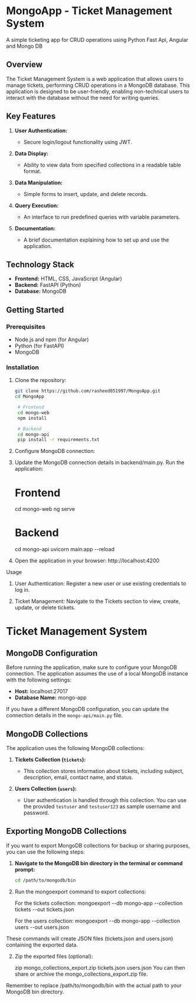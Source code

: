 # MongoApp - Ticket Management System
A simple ticketing app for CRUD operations using Python Fast Api, Angular and Mongo DB

## Overview

The Ticket Management System is a web application that allows users to manage tickets, performing CRUD operations in a MongoDB database. This application is designed to be user-friendly, enabling non-technical users to interact with the database without the need for writing queries.

## Key Features

1. **User Authentication:**
   - Secure login/logout functionality using JWT.
   
2. **Data Display:**
   - Ability to view data from specified collections in a readable table format.

3. **Data Manipulation:**
   - Simple forms to insert, update, and delete records.

4. **Query Execution:**
   - An interface to run predefined queries with variable parameters.

5. **Documentation:**
   - A brief documentation explaining how to set up and use the application.

## Technology Stack

- **Frontend:** HTML, CSS, JavaScript (Angular)
- **Backend:** FastAPI (Python)
- **Database:** MongoDB

## Getting Started

### Prerequisites

- Node.js and npm (for Angular)
- Python (for FastAPI)
- MongoDB

### Installation

1. Clone the repository:

   ```bash
   git clone https://github.com/rasheed051997/MongoApp.git
   cd MongoApp

    # Frontend
    cd mongo-web
    npm install

    # Backend
    cd mongo-api
    pip install -r requirements.txt

2. Configure MongoDB connection:

3. Update the MongoDB connection details in backend/main.py.
Run the application:
    # Frontend
    cd mongo-web
    ng serve

    # Backend
    cd mongo-api
    uvicorn main:app --reload

4. Open the application in your browser: http://localhost:4200

Usage
1. User Authentication:
    Register a new user or use existing credentials to log in.

2. Ticket Management:
    Navigate to the Tickets section to view, create, update, or delete tickets.


# Ticket Management System

## MongoDB Configuration

Before running the application, make sure to configure your MongoDB connection. The application assumes the use of a local MongoDB instance with the following settings:

- **Host:** localhost:27017
- **Database Name:** mongo-app

If you have a different MongoDB configuration, you can update the connection details in the `mongo-api/main.py` file.

## MongoDB Collections

The application uses the following MongoDB collections:

1. **Tickets Collection (`tickets`):**
   - This collection stores information about tickets, including subject, description, email, contact name, and status.

2. **Users Collection (`users`):**
   - User authentication is handled through this collection. You can use the provided `testuser` and `testuser123` as sample username and password.

## Exporting MongoDB Collections

If you want to export MongoDB collections for backup or sharing purposes, you can use the following steps:

1. **Navigate to the MongoDB bin directory in the terminal or command prompt:**

   ```bash
   cd /path/to/mongodb/bin

1. Run the mongoexport command to export collections:

   For the tickets collection:
      mongoexport --db mongo-app --collection tickets --out tickets.json

   For the users collection:
      mongoexport --db mongo-app --collection users --out users.json

These commands will create JSON files (tickets.json and users.json) containing the exported data.

2. Zip the exported files (optional):

   zip mongo_collections_export.zip tickets.json users.json
   You can then share or archive the mongo_collections_export.zip file.

Remember to replace /path/to/mongodb/bin with the actual path to your MongoDB bin directory.